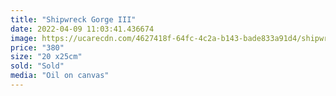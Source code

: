 ```yaml
---
title: "Shipwreck Gorge III"
date: 2022-04-09 11:03:41.436674
image: https://ucarecdn.com/4627418f-64fc-4c2a-b143-bade833a91d4/shipwreck-gorge-iii.jpg
price: "380"
size: "20 x25cm"
sold: "Sold"
media: "Oil on canvas"
---
```



